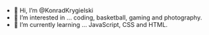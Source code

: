 - 👋 Hi, I’m @KonradKrygielski
- 👀 I’m interested in ... coding, basketball, gaming and photography.
- 🌱 I’m currently learning ... JavaScript, CSS and HTML.
<!-- - 💞️ I’m looking to collaborate on ... not yet!
- 📫 How to reach me ... not yet! -->

<!---
KonradKrygielski/KonradKrygielski is a ✨ special ✨ repository because its `README.md` (this file) appears on your GitHub profile.
You can click the Preview link to take a look at your changes.
--->
